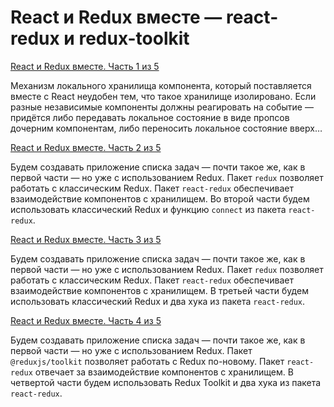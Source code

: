 # React и Redux вместе — react-redux и redux-toolkit

[React и Redux вместе. Часть 1 из 5](http://www.host12.ru/blog/item/717)

Механизм локального хранилища компонента, который поставляется вместе с React неудобен тем, что такое хранилище изолировано. Если разные независимые компоненты должны реагировать на событие — придётся либо передавать локальное состояние в виде пропсов дочерним компонентам, либо переносить локальное состояние вверх…

[React и Redux вместе. Часть 2 из 5](https://tokmakov.msk.ru/blog/item/718)

Будем создавать приложение списка задач — почти такое же, как в первой части — но уже с использованием Redux. Пакет `redux` позволяет работать с классическим Redux. Пакет `react-redux` обеспечивает взаимодействие компонентов с хранилищем. Во второй части будем использовать классический Redux и функцию `connect` из пакета `react-redux`.

[React и Redux вместе. Часть 3 из 5](https://tokmakov.msk.ru/blog/item/719)

Будем создавать приложение списка задач — почти такое же, как в первой части — но уже с использованием Redux. Пакет `redux` позволяет работать с классическим Redux. Пакет `react-redux` обеспечивает взаимодействие компонентов с хранилищем. В третьей части будем использовать классический Redux и два хука из пакета `react-redux`.

[React и Redux вместе. Часть 4 из 5](https://tokmakov.msk.ru/blog/item/720)

Будем создавать приложение списка задач — почти такое же, как в первой части — но уже с использованием Redux. Пакет `@reduxjs/toolkit` позволяет работать с Redux по-новому. Пакет `react-redux` отвечает за взаимодействие компонентов с хранилищем. В четвертой части будем использовать Redux Toolkit и два хука из пакета `react-redux`.
